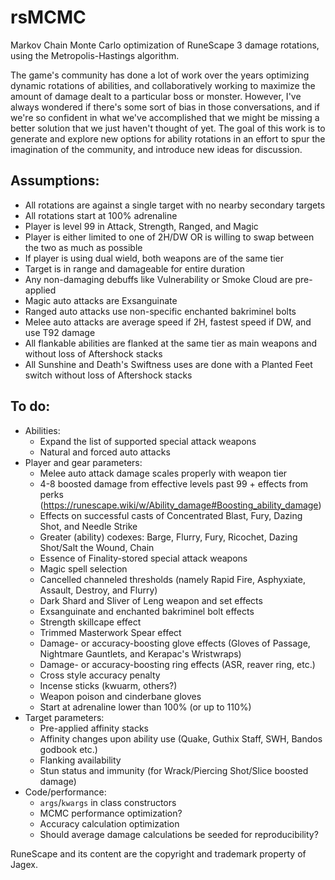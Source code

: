 # rsMCMC
Markov Chain Monte Carlo optimization of RuneScape 3 damage rotations, using the Metropolis-Hastings algorithm. 

The game's community has done a lot of work over the years optimizing dynamic rotations of abilities, and collaboratively working to maximize the amount of damage dealt to a particular boss or monster. However, I've always wondered if there's some sort of bias in those conversations, and if we're so confident in what we've accomplished that we might be missing a better solution that we just haven't thought of yet. The goal of this work is to generate and explore new options for ability rotations in an effort to spur the imagination of the community, and introduce new ideas for discussion.

## Assumptions:
- All rotations are against a single target with no nearby secondary targets
- All rotations start at 100% adrenaline
- Player is level 99 in Attack, Strength, Ranged, and Magic
- Player is either limited to one of 2H/DW OR is willing to swap between the two as much as possible
- If player is using dual wield, both weapons are of the same tier
- Target is in range and damageable for entire duration
- Any non-damaging debuffs like Vulnerability or Smoke Cloud are pre-applied
- Magic auto attacks are Exsanguinate
- Ranged auto attacks use non-specific enchanted bakriminel bolts
- Melee auto attacks are average speed if 2H, fastest speed if DW, and use T92 damage
- All flankable abilities are flanked at the same tier as main weapons and without loss of Aftershock stacks
- All Sunshine and Death's Swiftness uses are done with a Planted Feet switch without loss of Aftershock stacks

## To do:
- Abilities:
    - Expand the list of supported special attack weapons
    - Natural and forced auto attacks
- Player and gear parameters: 
    - Melee auto attack damage scales properly with weapon tier 
    - 4-8 boosted damage from effective levels past 99 + effects from perks (https://runescape.wiki/w/Ability_damage#Boosting_ability_damage)
    - Effects on successful casts of Concentrated Blast, Fury, Dazing Shot, and Needle Strike
    - Greater (ability) codexes: Barge, Flurry, Fury, Ricochet, Dazing Shot/Salt the Wound, Chain
    - Essence of Finality-stored special attack weapons
    - Magic spell selection
    - Cancelled channeled thresholds (namely Rapid Fire, Asphyxiate, Assault, Destroy, and Flurry)
    - Dark Shard and Sliver of Leng weapon and set effects
    - Exsanguinate and enchanted bakriminel bolt effects
    - Strength skillcape effect
    - Trimmed Masterwork Spear effect
    - Damage- or accuracy-boosting glove effects (Gloves of Passage, Nightmare Gauntlets, and Kerapac's Wristwraps)
    - Damage- or accuracy-boosting ring effects (ASR, reaver ring, etc.)
    - Cross style accuracy penalty
    - Incense sticks (kwuarm, others?)
    - Weapon poison and cinderbane gloves
    - Start at adrenaline lower than 100% (or up to 110%)
- Target parameters: 
    - Pre-applied affinity stacks
    - Affinity changes upon ability use (Quake, Guthix Staff, SWH, Bandos godbook etc.)
    - Flanking availability
    - Stun status and immunity (for Wrack/Piercing Shot/Slice boosted damage)
- Code/performance:
    - `args`/`kwargs` in class constructors
    - MCMC performance optimization?
    - Accuracy calculation optimization
    - Should average damage calculations be seeded for reproducibility?


RuneScape and its content are the copyright and trademark property of Jagex.